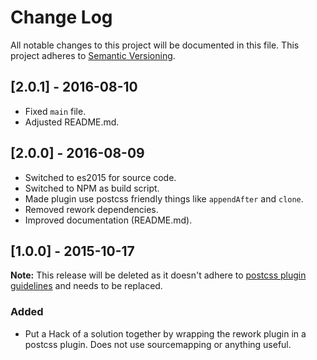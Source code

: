 # Change Log

All notable changes to this project will be documented in this file.
This project adheres to [Semantic Versioning](http://semver.org/).

## [2.0.1] - 2016-08-10

* Fixed `main` file.
* Adjusted README.md.

## [2.0.0] - 2016-08-09

* Switched to es2015 for source code.
* Switched to NPM as build script.
* Made plugin use postcss friendly things like `appendAfter` and `clone`.
* Removed rework dependencies.
* Improved documentation (README.md).

## [1.0.0] - 2015-10-17

**Note:** This release will be deleted as it doesn't adhere to [postcss plugin guidelines](https://github.com/postcss/postcss/blob/master/docs/guidelines/plugin.md) and needs to be replaced.

### Added

* Put a Hack of a solution together by wrapping the rework plugin in a postcss plugin. Does not use sourcemapping or anything useful.
